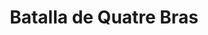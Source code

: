 ﻿---
title: "Batalla de Quatre Bras"
permalink: periodes_866.html
layout: periode
dataInici: 1815-06-16
sidebar: periodes
pares:
  - id: 429
    title: "Cien Días"
    dataInici: "(1815-03-20)"
    dataFi: "(1815-06-28)"

fills:
jocsPrincipals:
  - title: "La Bataille des Quatre Bras"
    bggId: 12896
    dataInici: 
    dataFi: 

  - title: "Ney vs. Wellington"
    bggId: 4255
    dataInici: 
    dataFi: 

  - title: "1815: The Waterloo Campaign"
    bggId: 8742
    dataInici: 
    dataFi: 

jocsEscenaris:
jocsEpoca:
  - title: "Les Quatre-Bras & Waterloo 1815: The Empire's Final Blows"
    bggId: 175464
    escenari: "Quatre Bras"
    dataInici: 
    dataFi: 

jocsEpocaEscenaris:
---
